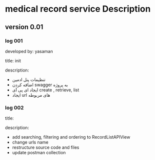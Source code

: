 # medical record service Description

## version 0.01

### log 001

developed by: yasaman

title: init

description:

- تنظیمات پنل ادمین
- اضافه کردن swagger به پروژه
- ایجاد ای پی آی create , retrieve, list
- ایجاد url های مربوطه

### log 002


title: 

description:

- add searching, filtering and ordering to RecordListAPIView
- change urls name
- restructure source code and files
- update postman collection